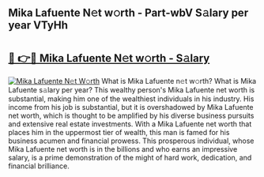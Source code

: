 ## Mika Lafuente N𝚎t w𝚘rth - Part-wbV S𝚊lary per year VTyHh

# <h2><a href="http://gc3xini.nevu.top/?p=Mika+Lafuente">🔗 👉🔴 Mika Lafuente N𝚎t w𝚘rth - S𝚊lary</a></h2>

[![Mika Lafuente N𝚎t W𝚘rth](https://i.imgur.com/Oavwk0R.jpeg)](http://gc3xini.nevu.top/?p=Mika+Lafuente)
What is Mika Lafuente n𝚎t w𝚘rth? What is Mika Lafuente s𝚊lary per year?
This wealthy person's Mika Lafuente net worth is substantial, making him one of the wealthiest individuals in his industry. His income from his job is substantial, but it is overshadowed by Mika Lafuente net worth, which is thought to be amplified by his diverse business pursuits and extensive real estate investments. With a Mika Lafuente net worth that places him in the uppermost tier of wealth, this man is famed for his business acumen and financial prowess. This prosperous individual, whose Mika Lafuente net worth is in the billions and who earns an impressive salary, is a prime demonstration of the might of hard work, dedication, and financial brilliance.
